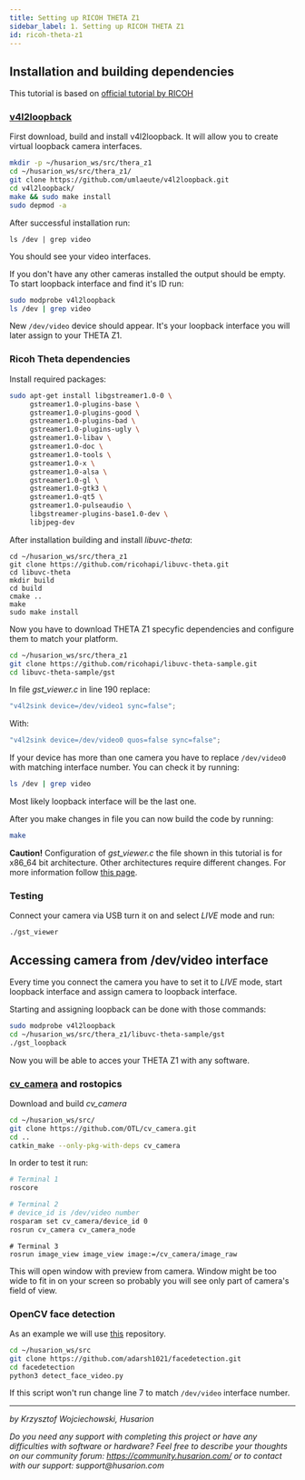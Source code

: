 ```yaml
---
title: Setting up RICOH THETA Z1
sidebar_label: 1. Setting up RICOH THETA Z1
id: ricoh-theta-z1
---
```


## Installation and building dependencies
This tutorial is based on [official tutorial by RICOH](https://codetricity.github.io/theta-linux/)


### [v4l2loopback](https://github.com/umlaeute/v4l2loopback)
First download, build and install v4l2loopback. It will allow you to create virtual loopback camera interfaces.
``` bash
mkdir -p ~/husarion_ws/src/thera_z1
cd ~/husarion_ws/src/thera_z1/
git clone https://github.com/umlaeute/v4l2loopback.git
cd v4l2loopback/
make && sudo make install
sudo depmod -a
```
After successful installation run:
```
ls /dev | grep video
```
You should see your video interfaces.

If you don't have any other cameras installed the output should be empty.
To start loopback interface and find it's ID run:
``` bash
sudo modprobe v4l2loopback
ls /dev | grep video
```
New `/dev/video` device should appear. It's your loopback interface you will later assign to your THETA Z1.

### Ricoh Theta dependencies
Install required packages:
``` bash
sudo apt-get install libgstreamer1.0-0 \
     gstreamer1.0-plugins-base \
     gstreamer1.0-plugins-good \
     gstreamer1.0-plugins-bad \
     gstreamer1.0-plugins-ugly \
     gstreamer1.0-libav \
     gstreamer1.0-doc \
     gstreamer1.0-tools \
     gstreamer1.0-x \
     gstreamer1.0-alsa \
     gstreamer1.0-gl \
     gstreamer1.0-gtk3 \
     gstreamer1.0-qt5 \
     gstreamer1.0-pulseaudio \
     libgstreamer-plugins-base1.0-dev \
     libjpeg-dev

```
After installation building and install *libuvc-theta*:
```
cd ~/husarion_ws/src/thera_z1
git clone https://github.com/ricohapi/libuvc-theta.git
cd libuvc-theta
mkdir build
cd build
cmake ..
make
sudo make install
```

Now you have to download THETA Z1 specyfic dependencies and configure them to match your platform.
``` bash
cd ~/husarion_ws/src/thera_z1
git clone https://github.com/ricohapi/libuvc-theta-sample.git
cd libuvc-theta-sample/gst
```

In file *gst_viewer.c* in line 190 replace:
``` C
"v4l2sink device=/dev/video1 sync=false";
```
With:
``` C
"v4l2sink device=/dev/video0 quos=false sync=false";
```
If your device has more than one camera you have to replace `/dev/video0` with matching interface number. You can check it by running:
``` bash
ls /dev | grep video
```
Most likely loopback interface will be the last one.

After you make changes in file you can now build the code by running:
``` bash
make
```
**Caution!** Configuration of *gst_viewer.c* the file shown in this tutorial is for x86_64 bit architecture. Other architectures require different changes. For more information follow [this page](https://codetricity.github.io/theta-linux/equipment/).


### Testing
Connect your camera via USB turn it on and select *LIVE* mode and run:
```
./gst_viewer
```

## Accessing camera from /dev/video interface
Every time you connect the camera you have to set it to *LIVE* mode, start loopback interface and assign camera to loopback interface.

Starting and assigning loopback can be done with those commands:
``` bash
sudo modprobe v4l2loopback
cd ~/husarion_ws/src/thera_z1/libuvc-theta-sample/gst
./gst_loopback
```

Now you will be able to acces your THETA Z1 with any software.

### [cv_camera](http://wiki.ros.org/cv_camera) and rostopics

Download and build *cv_camera*
``` bash
cd ~/husarion_ws/src/
git clone https://github.com/OTL/cv_camera.git
cd ..
catkin_make --only-pkg-with-deps cv_camera
```



In order to test it run:
``` bash
# Terminal 1
roscore
```

``` bash
# Terminal 2
# device_id is /dev/video number
rosparam set cv_camera/device_id 0
rosrun cv_camera cv_camera_node
```

```
# Terminal 3
rosrun image_view image_view image:=/cv_camera/image_raw
```

This will open window with preview from camera. Window might be too wide to fit in on your screen so probably you will see only part of camera's field of view.

### OpenCV face detection
As an example we will use [this](https://github.com/adarsh1021/facedetection) repository.
``` bash
cd ~/husarion_ws/src
git clone https://github.com/adarsh1021/facedetection.git
cd facedetection
python3 detect_face_video.py
```
If this script won't run change line 7 to match `/dev/video` interface number.

---

_by Krzysztof Wojciechowski, Husarion_

_Do you need any support with completing this project or have any difficulties with software or hardware? Feel free to describe your thoughts on our community forum: https://community.husarion.com/ or to contact with our support: support@husarion.com_

